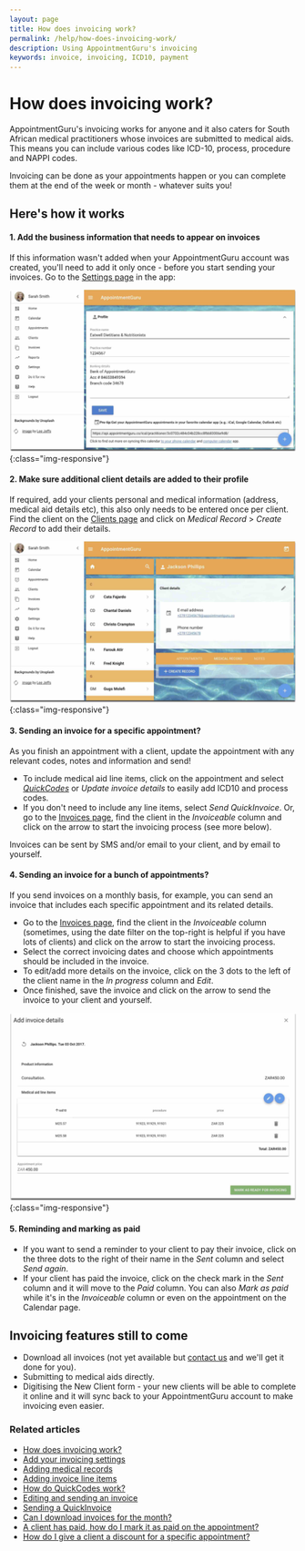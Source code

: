 ```yaml
---
layout: page
title: How does invoicing work?
permalink: /help/how-does-invoicing-work/
description: Using AppointmentGuru's invoicing
keywords: invoice, invoicing, ICD10, payment
---
```


# How does invoicing work?

AppointmentGuru's invoicing works for anyone and it also caters for South African medical practitioners whose invoices are submitted to medical aids. This means you can include various codes like ICD-10, process, procedure and NAPPI codes.

Invoicing can be done as your appointments happen or you can complete them at the end of the week or month - whatever suits you!

## Here's how it works

#### 1. Add the business information that needs to appear on invoices

If this information wasn't added when your AppointmentGuru account was created, you'll need to add it only once - before you start sending your invoices. Go to the [Settings page](https://app.appointmentguru.co/#/settings) in the app:

![Invoice Settings](/help/images/settings/webapp_settings.jpg){:class="img-responsive"}

#### 2. Make sure additional client details are added to their profile

If required, add your clients personal and medical information (address, medical aid details etc), this also only needs to be entered once per client. Find the client on the [Clients page](https://app.appointmentguru.co/#/clients) and click on *Medical Record* > *Create Record* to add their details.

![Medical Record Settings](/help/images/settings/medical_record_settings.jpg){:class="img-responsive"}

#### 3. Sending an invoice for a specific appointment?

As you finish an appointment with a client, update the appointment with any relevant codes, notes and information and send!

* To include medical aid line items, click on the appointment and select [*QuickCodes*](/help/quickcodes) or *Update invoice details* to easily add ICD10 and process codes.
* If you don't need to include any line items, select *Send QuickInvoice*. Or, go to the [Invoices page](https://app.appointmentguru.co/#/invoices), find the client in the *Invoiceable* column and click on the arrow to start the invoicing process (see more below).

Invoices can be sent by SMS and/or email to your client, and by email to yourself.

#### 4. Sending an invoice for a bunch of appointments?

If you send invoices on a monthly basis, for example, you can send an invoice that includes each specific appointment and its related details.

* Go to the [Invoices page](https://app.appointmentguru.co/#/invoices), find the client in the *Invoiceable* column (sometimes, using the date filter on the top-right is helpful if you have lots of clients) and click on the arrow to start the invoicing process.
* Select the correct invoicing dates and choose which appointments should be included in the invoice.
* To edit/add more details on the invoice, click on the 3 dots to the left of the client name in the *In progress* column and *Edit*.
* Once finished, save the invoice and click on the arrow to send the invoice to your client and yourself.

![Invoice Line Items](/help/images/invoicing/invoice_lineitems.jpg){:class="img-responsive"}

#### 5. Reminding and marking as paid

* If you want to send a reminder to your client to pay their invoice, click on the three dots to the right of their name in the *Sent* column and select *Send again*.
* If your client has paid the invoice, click on the check mark in the *Sent* column and it will move to the *Paid* column. You can also *Mark as paid* while it's in the *Invoiceable* column or even on the appointment on the Calendar page.

## Invoicing features still to come

* Download all invoices (not yet available but [contact us](mailto:support@appointmentguru.co) and we'll get it done for you).
* Submitting to medical aids directly.
* Digitising the New Client form - your new clients will be able to complete it online and it will sync back to your AppointmentGuru account to make invoicing even easier.

### Related articles

* [How does invoicing work?](/help/how-does-invoicing-work)
* [Add your invoicing settings](/help/invoicing-settings)
* [Adding medical records](/help/adding-medical-records)
* [Adding invoice line items](/help/adding-invoice-line-items)
* [How do QuickCodes work?](/help/quickcodes)
* [Editing and sending an invoice](/help/edit-an-invoice)
* [Sending a QuickInvoice](quickinvoice)
* [Can I download invoices for the month?](/help/download-invoices)
* [A client has paid, how do I mark it as paid on the appointment?](/help/mark-as-paid)
* [How do I give a client a discount for a specific appointment?](/help/iscount-appointment)
